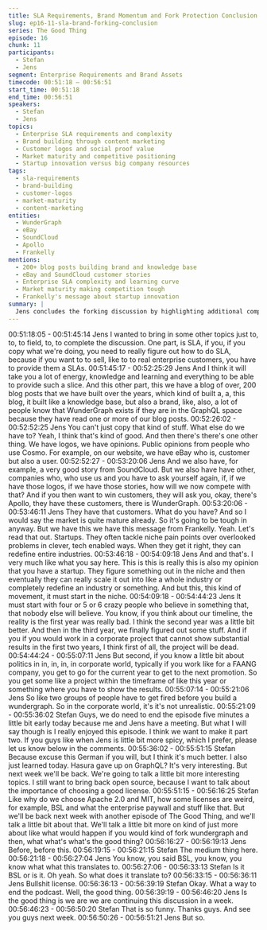 ```yaml
---
title: SLA Requirements, Brand Momentum and Fork Protection Conclusion
slug: ep16-11-sla-brand-forking-conclusion
series: The Good Thing
episode: 16
chunk: 11
participants:
  - Stefan
  - Jens
segment: Enterprise Requirements and Brand Assets
timecode: 00:51:18 – 00:56:51
start_time: 00:51:18
end_time: 00:56:51
speakers:
  - Stefan
  - Jens
topics:
  - Enterprise SLA requirements and complexity
  - Brand building through content marketing
  - Customer logos and social proof value
  - Market maturity and competitive positioning
  - Startup innovation versus big company resources
tags:
  - sla-requirements
  - brand-building
  - customer-logos
  - market-maturity
  - content-marketing
entities:
  - WunderGraph
  - eBay
  - SoundCloud
  - Apollo
  - Frankelly
mentions:
  - 200+ blog posts building brand and knowledge base
  - eBay and SoundCloud customer stories
  - Enterprise SLA complexity and learning curve
  - Market maturity making competition tough
  - Frankelly's message about startup innovation
summary: |
  Jens concludes the forking discussion by highlighting additional competitive moats: enterprise SLA complexity, brand momentum from 200+ blog posts, and valuable customer logos like eBay and SoundCloud. He emphasizes how brand recognition in the GraphQL space and proven customer stories create significant barriers for competitors, while acknowledging the market's maturity makes any new entrant's path challenging regardless of their approach.
---
```


00:51:18:05 - 00:51:45:14
Jens
I wanted to bring in some other topics just to, to, to field, to, to complete the discussion. One
part, is SLA, if you, if you copy what we're doing, you need to really figure out how to do SLA,
because if you want to to sell, like to to real enterprise customers, you have to provide them a
SLAs.
00:51:45:17 - 00:52:25:29
Jens
And I think it will take you a lot of energy, knowledge and learning and everything to be able to
provide such a slice. And this other part, this we have a blog of over, 200 blog posts that we
have built over the years, which kind of built a, a, this blog, it built like a knowledge base, but
also a brand, like, also, a lot of people know that WunderGraph exists if they are in the GraphQL
space because they have read one or more of our blog posts.
00:52:26:02 - 00:52:52:25
Jens
You can't just copy that kind of stuff. What else do we have to? Yeah, I think that's kind of good.
And then there's there's one other thing. We have logos, we have opinions. Public opinions from
people who use Cosmo. For example, on our website, we have eBay who is, customer but also
a user.
00:52:52:27 - 00:53:20:06
Jens
And we also have, for example, a very good story from SoundCloud. But we also have have
other, companies who, who use us and you have to ask yourself again, if, if we have those
logos, if we have those stories, how will we now compete with that? And if you then want to win
customers, they will ask you, okay, there's Apollo, they have these customers, there is
WunderGraph.
00:53:20:06 - 00:53:46:11
Jens
They have that customers. What do you have? And so I would say the market is quite mature
already. So it's going to be tough in anyway. But we have this we have this message from
Frankelly. Yeah. Let's read that out. Startups. They often tackle niche pain points over
overlooked problems in clever, tech enabled ways. When they get it right, they can redefine
entire industries.
00:53:46:18 - 00:54:09:18
Jens
And and that's. I very much like what you say here. This is this is really this is also my opinion
that you have a startup. They figure something out in the niche and then eventually they can
really scale it out into like a whole industry or completely redefine an industry or something. And
but this, this kind of movement, it must start in the niche.
00:54:09:18 - 00:54:44:23
Jens
It must start with four or 5 or 6 crazy people who believe in something that, that nobody else will
believe. You know, if you think about our timeline, the reality is the first year was really bad. I
think the second year was a little bit better. And then in the third year, we finally figured out
some stuff. And if you if you would work in a corporate project that cannot show substantial
results in the first two years, I think first of all, the project will be dead.
00:54:44:24 - 00:55:07:11
Jens
But second, if you know a little bit about politics in in, in, in, in corporate world, typically if you
work like for a FAANG company, you get to go for the current year to get to the next promotion.
So you get some like a project within the timeframe of like this year or something where you
have to show the results.
00:55:07:14 - 00:55:21:06
Jens
So like two groups of people have to get fired before you build a wundergraph. So in the
corporate world, it's it's not unrealistic.
00:55:21:09 - 00:55:36:02
Stefan
Guys, we do need to end the episode five minutes a little bit early today because me and Jens
have a meeting. But what I will say though is I really enjoyed this episode. I think we want to
make it part two. If you guys like when Jens is little bit more spicy, which I prefer, please let us
know below in the comments.
00:55:36:02 - 00:55:51:15
Stefan
Because excuse this German if you will, but I think it's much better. I also just learned today.
Hasura gave up on GraphQL? It's very interesting. But next week we'll be back. We're going to
talk a little bit more interesting topics. I still want to bring back open source, because I want to
talk about the importance of choosing a good license.
00:55:51:15 - 00:56:16:25
Stefan
Like why do we choose Apache 2.0 and MIT, how some licenses are weird, for example, BSL
and what the enterprise paywall and stuff like that. But we'll be back next week with another
episode of The Good Thing, and we'll talk a little bit about that. We'll talk a little bit more on kind
of just more about like what would happen if you would kind of fork wundergraph and then, what
what's what's the good thing?
00:56:16:27 - 00:56:19:13
Jens
Before, before this.
00:56:19:15 - 00:56:21:15
Stefan
The medium thing here.
00:56:21:18 - 00:56:27:04
Jens
You know, you said BSL, you know, you know what what this translates to.
00:56:27:06 - 00:56:33:13
Stefan
Is it BSL or is it. Oh yeah. So what does it translate to?
00:56:33:15 - 00:56:36:11
Jens
Bullshit license.
00:56:36:13 - 00:56:39:19
Stefan
Okay. What a way to end the podcast. Well, the good thing.
00:56:39:19 - 00:56:46:20
Jens
Is the good thing is we are we are continuing this discussion in a week.
00:56:46:23 - 00:56:50:20
Stefan
That is so funny. Thanks guys. And see you guys next week.
00:56:50:26 - 00:56:51:21
Jens
But so.